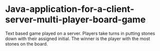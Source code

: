 # Java-application-for-a-client-server-multi-player-board-game
Text based game played on a server. Players take turns in putting stones down with their assigned initial. The winner is the player with the most stones on the board.
